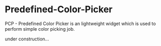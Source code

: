 # Predefined-Color-Picker
PCP - Predefined Color Picker is an lightweight widget which is used to perform simple color picking job.

under construction...
